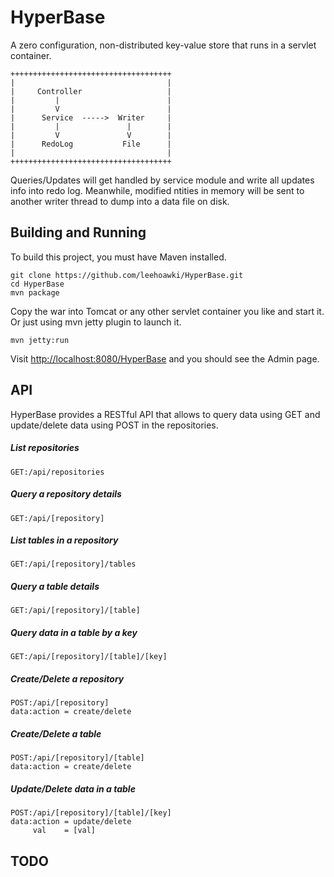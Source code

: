 # HyperBase
A zero configuration, non-distributed key-value store that runs in a servlet container.

    ++++++++++++++++++++++++++++++++++++
    |                                  |
    |     Controller                   |
    |         |                        |
    |         V                        |
    |      Service  ----->  Writer     |
    |         |               |        |
    |         V               V        |
    |      RedoLog           File      |
    |                                  |
    ++++++++++++++++++++++++++++++++++++

Queries/Updates will get handled by service module and write all updates info into redo log. Meanwhile, modified ntities in memory will be sent to another writer thread to dump into a data file on disk.

## Building and Running

To build this project, you must have Maven installed.

    git clone https://github.com/leehoawki/HyperBase.git
    cd HyperBase
    mvn package 

Copy the war into Tomcat or any other servlet container you like and start it. Or just using mvn jetty plugin to launch it.

    mvn jetty:run

Visit <a href="http://localhost:8080/HyperBase">http://localhost:8080/HyperBase</a> and you should see the Admin page. 

## API

HyperBase provides a RESTful API that allows to query data using GET and update/delete data using POST in the repositories. 

##### List repositories
    GET:/api/repositories

##### Query a repository details
    GET:/api/[repository]

##### List tables in a repository
    GET:/api/[repository]/tables

##### Query a table details
    GET:/api/[repository]/[table]

##### Query data in a table by a key
    GET:/api/[repository]/[table]/[key]

##### Create/Delete a repository
    POST:/api/[repository]
    data:action = create/delete

##### Create/Delete a table
    POST:/api/[repository]/[table]
    data:action = create/delete

##### Update/Delete data in a table
    POST:/api/[repository]/[table]/[key]
    data:action = update/delete
         val    = [val]



## TODO





